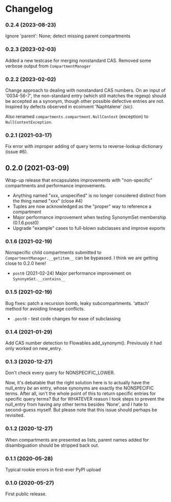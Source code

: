 # Changelog

### 0.2.4 (2023-08-23)

Ignore 'parent': None; detect missing parent compartments

### 0.2.3 (2023-02-03)

Added a new testcase for merging nonstandard CAS. Removed some verbose output from `CompartmentManager`

### 0.2.2 (2023-02-02)

Change approach to dealing with nonstandard CAS numbers.  On an input of '0034-56-7', the non-standard
entry (which still matches the regexp) should be accepted as a synonym, though other possible 
defective entries are not.  Inspired by defects observed in ecoinvent 'Naphtalene' _(sic)_.

Also renamed `compartments.compartment.NullContext` (exception) to `NullContextException`. 

### 0.2.1 (2021-03-17)

Fix error with improper adding of query terms to reverse-lookup dictionary (issue #6).

## 0.2.0 (2021-03-09)

Wrap-up release that encapsulates improvements with "non-specific" compartments and performance improvements.
 * Anything named "xxx, unspecified" is no longer considered distinct from the thing named "xxx" (close #4)
 * Tuples are now acknowledged as the "proper" way to reference a compartment
 * Major performance improvement when testing SynonymSet membership (0.1.6.post0)
 * Upgrade "example" cases to full-blown subclasses and improve exports

### 0.1.6 (2021-02-19)

Nonspecific child compartments submitted to `CompartmentManager.__getitem__` can be bypassed. 
I think we are getting close to 0.2.0 here!

 - `post0` (2021-02-24) Major performance improvement on `SynonymSet.__contains__`

### 0.1.5 (2021-02-19)

Bug fixes: patch a recursion bomb, leaky subcompartments. 'attach' method for avoiding lineage
conflicts.

 - `.post0` - test code changes for ease of subclassing

### 0.1.4 (2021-01-29)

Add CAS number detection to Flowables.add_synonym().  Previously it had only worked on new_entry.

### 0.1.3 (2020-12-27)

Don't check every query for NONSPECIFIC_LOWER.

Now, it's debatable that the right solution here is to actually have the null_entry _be_ an entry, whose synonyms 
are exactly the NONSPECIFIC terms.  After all, isn't the whole point of this to return specific entries for specific
query terms?  But for WHATEVER reason I took steps to prevent the null_entry from having any other terms besides
'None', and I hate to second-guess myself.  But please note that this issue should perhaps be revisited. 

### 0.1.2 (2020-12-27)

When compartments are presented as lists, parent names added for disambiguation should be stripped back out.

### 0.1.1 (2020-05-28)

Typical rookie errors in first-ever PyPI upload

### 0.1.0 (2020-05-27)

First public release.

